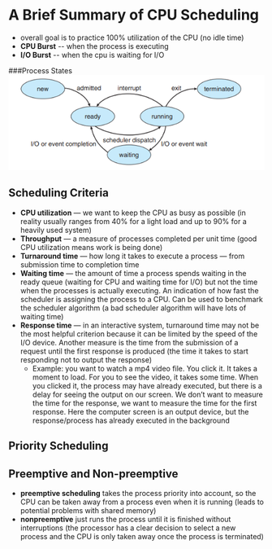 # A Brief Summary of CPU Scheduling
* overall goal is to practice 100% utilization of the CPU (no idle time)
* **CPU Burst** -- when the process is executing
* **I/O Burst** -- when the cpu is waiting for I/O

###Process States
![](./clip/process_states.png)

## Scheduling Criteria
* **CPU utilization** — we want to keep the CPU as busy as possible (in reality usually ranges from 40% for a light load and up to 90% for a heavily used system)
* **Throughput** — a measure of processes completed per unit time (good CPU utilization means work is being done)
* **Turnaround time** — how long it takes to execute a process — from submission time to completion time
* **Waiting time** — the amount of time a process spends waiting in the ready queue (waiting for CPU and waiting time for I/O) but not the time when the processes is actually executing. An indication of how fast the scheduler is assigning the process to a CPU. Can be used to benchmark the scheduler algorithm (a bad scheduler algorithm will have lots of waiting time)
* **Response time** — in an interactive system, turnaround time may not be the most helpful criterion because it can be limited by the speed of the I/O device. Another measure is the time from the submission of a request until the first response is produced (the time it takes to start responding not to output the response)
	* Example: you want to watch a mp4 video file. You click it. It takes a moment to load. For you to see the video, it takes some time. When you clicked it, the process may have already executed, but there is a delay for seeing the output on our screen. We don’t want to measure the time for the response, we want to measure the time for the first response. Here the computer screen is an output device, but the response/process has already executed in the background

## Priority Scheduling

## Preemptive and Non-preemptive
* **preemptive scheduling** takes the process priority into account, so the CPU can be taken away from a process even when it is running (leads to potential problems with shared memory)
* **nonpreemptive** just runs the process until it is finished without interruptions (the processor has a clear decision to select a new process and the CPU is only taken away once the process is terminated)

